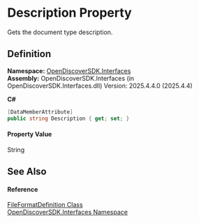 # Description Property


Gets the document type description.



## Definition
**Namespace:** <a href="5601be11-3859-60ba-961e-4dc4e0cf2953">OpenDiscoverSDK.Interfaces</a>  
**Assembly:** OpenDiscoverSDK.Interfaces (in OpenDiscoverSDK.Interfaces.dll) Version: 2025.4.4.0 (2025.4.4)

**C#**
``` C#
[DataMemberAttribute]
public string Description { get; set; }
```



#### Property Value
String

## See Also


#### Reference
<a href="9a4371ad-6dac-fab1-5f87-f823381e3a28">FileFormatDefinition Class</a>  
<a href="5601be11-3859-60ba-961e-4dc4e0cf2953">OpenDiscoverSDK.Interfaces Namespace</a>  
